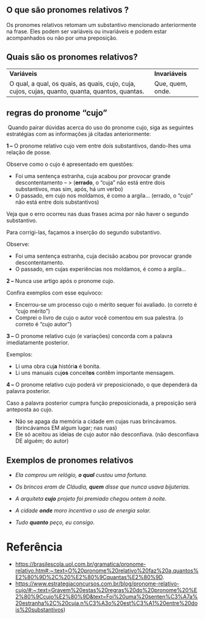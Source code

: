 ## O que são pronomes relativos ?
Os pronomes relativos retomam um substantivo mencionado anteriormente na frase. Eles podem ser variáveis ou invariáveis e podem estar acompanhados ou não por uma preposição.

## **Quais são os pronomes relativos?**

|   |   |
|---|---|
|**Variáveis**|**Invariáveis**|
|O qual, a qual, os quais, as quais, cujo, cuja, cujos, cujas, quanto, quanta, quantos, quantas.|Que, quem, onde.|

## regras do pronome “cujo”

 Quando pairar dúvidas acerca do uso do pronome cujo, siga as seguintes estratégias com as informações já citadas anteriormente:

**1 –** O pronome relativo cujo vem entre dois substantivos, dando-lhes uma relação de posse.

Observe como o cujo é apresentado em questões:

- Foi uma sentença estranha, cuja acabou por provocar grande descontentamento – > (**errado**, o “cuja” não está entre dois substantivos, mas sim, após, há um verbo)
- O passado, em cujo nos moldamos, é como a argila… (errado, o “cujo” não está entre dois substantivos)

Veja que o erro ocorreu nas duas frases acima por não haver o segundo substantivo.

Para corrigi-las, façamos a inserção do segundo substantivo.

Observe:

- Foi uma sentença estranha, cuja decisão acabou por provocar grande descontentamento.
- O passado, em cujas experiências nos moldamos, é como a argila…

**2 –** Nunca use artigo após o pronome cujo.

Confira exemplos com esse equívoco:

- Encerrou-se um processo cujo o mérito sequer foi avaliado. (o correto é “cujo mérito”)
- Comprei o livro de cujo o autor você comentou em sua palestra. (o correto é “cujo autor”)

**3 –** O pronome relativo cujo (e variações) concorda com a palavra imediatamente posterior.

Exemplos:

- Li uma obra cuj**a** históri**a** é bonita.
- Li uns manuais cuj**os** conceit**os** contêm importante mensagem.

**4 –** O pronome relativo cujo poderá vir preposicionado, o que dependerá da palavra posterior.

Caso a palavra posterior cumpra função preposicionada, a preposição será anteposta ao cujo.

- Não se apaga da memória a cidade em cujas ruas brincávamos. (brincávamos EM algum lugar; nas ruas)
- Ele só aceitou as ideias de cujo autor não desconfiava. (não desconfiava DE alguém; do autor)
## **Exemplos de pronomes relativos**

- _Ela comprou um relógio, **o qual** custou uma fortuna._

- _Os brincos eram de Cláudia, **quem** disse que nunca usava bijuterias._

- _A arquiteta **cujo** projeto foi premiado chegou ontem à noite._

- _A cidade **onde** moro incentiva o uso de energia solar._

- _Tudo **quanto** peço, eu consigo._
# Referência
- https://brasilescola.uol.com.br/gramatica/pronome-relativo.htm#:~:text=O%20pronome%20relativo%20faz%20a,quantos%E2%80%9D%2C%20%E2%80%9Cquantas%E2%80%9D.
- https://www.estrategiaconcursos.com.br/blog/pronome-relativo-cujo/#:~:text=Gravem%20estas%20regras%20do%20pronome%20%E2%80%9Ccujo%E2%80%9D&text=Foi%20uma%20senten%C3%A7a%20estranha%2C%20cuja,n%C3%A3o%20est%C3%A1%20entre%20dois%20substantivos)